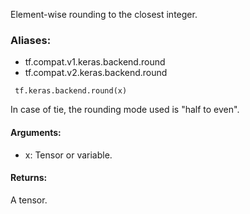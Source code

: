 Element-wise rounding to the closest integer.
### Aliases:
- tf.compat.v1.keras.backend.round
- tf.compat.v2.keras.backend.round

```
 tf.keras.backend.round(x)
```
In case of tie, the rounding mode used is "half to even".
#### Arguments:
- x: Tensor or variable.
#### Returns:
A tensor.
